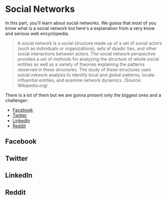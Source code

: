 # Social Networks

In this part, you'll learn about social networks. We guess that most of you know what is a social network but here's a explanation from a very know and serious web encyclopedia.

> A social network is a social structure made up of a set of social actors (such as individuals or organizations), sets of dyadic ties, and other social interactions between actors.
> The social network perspective provides a set of methods for analyzing the structure of whole social entities as well as a variety of theories explaining the patterns observed in these structures.
> The study of these structures uses social network analysis to identify local and global patterns, locate influential entities, and examine network dynamics. (Source: Wikipedia.org)

There is a lot of them but we are gonna present only the biggest ones and a challenger:
* [Facebook](#Facebook)
* [Twitter](#Twitter)
* [LinkedIn](#LinkedIn)
* [Reddit](#Reddit)

## Facebook

## Twitter

## LinkedIn

## Reddit
